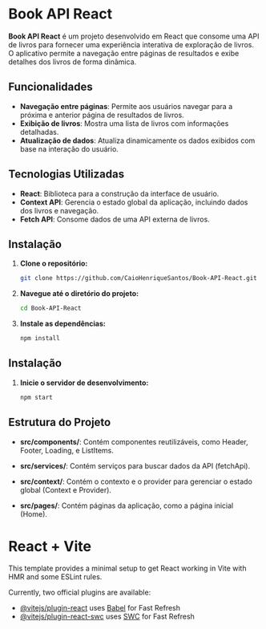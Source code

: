 # Book API React

**Book API React** é um projeto desenvolvido em React que consome uma API de livros para fornecer uma experiência interativa de exploração de livros. O aplicativo permite a navegação entre páginas de resultados e exibe detalhes dos livros de forma dinâmica.

## Funcionalidades

- **Navegação entre páginas**: Permite aos usuários navegar para a próxima e anterior página de resultados de livros.
- **Exibição de livros**: Mostra uma lista de livros com informações detalhadas.
- **Atualização de dados**: Atualiza dinamicamente os dados exibidos com base na interação do usuário.

## Tecnologias Utilizadas

- **React**: Biblioteca para a construção da interface de usuário.
- **Context API**: Gerencia o estado global da aplicação, incluindo dados dos livros e navegação.
- **Fetch API**: Consome dados de uma API externa de livros.

## Instalação

1. **Clone o repositório:**

   ```bash
   git clone https://github.com/CaioHenriqueSantos/Book-API-React.git
   
2. **Navegue até o diretório do projeto:**

   ```bash
   cd Book-API-React

3. **Instale as dependências:**

   ```bash
   npm install

## Instalação

1. **Inicie o servidor de desenvolvimento:**

   ```bash
   npm start

## Estrutura do Projeto

- **src/components/**: Contém componentes reutilizáveis, como Header, Footer, Loading, e ListItems.

- **src/services/**: Contém serviços para buscar dados da API (fetchApi).

- **src/context/**: Contém o contexto e o provider para gerenciar o estado global (Context e Provider).

- **src/pages/**: Contém páginas da aplicação, como a página inicial (Home).


# React + Vite

This template provides a minimal setup to get React working in Vite with HMR and some ESLint rules.

Currently, two official plugins are available:

- [@vitejs/plugin-react](https://github.com/vitejs/vite-plugin-react/blob/main/packages/plugin-react/README.md) uses [Babel](https://babeljs.io/) for Fast Refresh
- [@vitejs/plugin-react-swc](https://github.com/vitejs/vite-plugin-react-swc) uses [SWC](https://swc.rs/) for Fast Refresh
